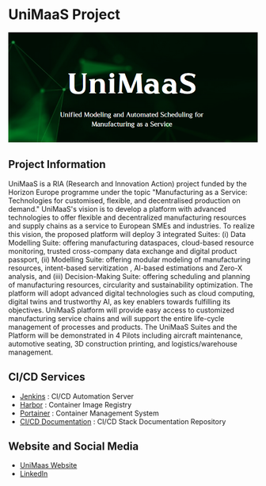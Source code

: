 # UniMaaS Project

<p align="center">
  <img src="../unimaas.png" alt="UniMaas" width="600">
</p>


## Project Information
UniMaaS is a  RIA (Research and Innovation Action) project funded by the Horizon Europe programme under the topic "Manufacturing as a Service: Technologies for customised, flexible, and decentralised production on demand." UniMaaS's vision is to develop a platform with advanced technologies to offer flexible and decentralized manufacturing resources and supply chains as a service to European SMEs and industries. To realize this vision, the proposed platform will deploy 3 integrated Suites: (i) Data Modelling Suite: offering manufacturing dataspaces, cloud-based resource monitoring, trusted cross-company data exchange and digital product passport, (ii) Modelling Suite: offering modular modeling of manufacturing resources, intent-based servitization , AI-based estimations and Zero-X analysis, and (iii) Decision-Making Suite: offering scheduling and planning of manufacturing resources, circularity and sustainability optimization. The platform will adopt advanced digital technologies such as cloud computing, digital twins and trustworthy AI, as key enablers towards fulfilling its objectives. UniMaaS platform will provide easy access to customized manufacturing service chains and will support the entire life-cycle management of processes and products. The UniMaaS Suites and the Platform will be demonstrated in 4 Pilots including aircraft maintenance, automotive seating, 3D construction printing, and logistics/warehouse management.

## CI/CD Services

* [Jenkins](https://jenkins.unimaas.rid-intrasoft.eu/) : CI/CD Automation Server
* [Harbor](https://harbor.unimaas.rid-intrasoft.eu) : Container Image Registry
* [Portainer](https://portainer.unimaas.rid-intrasoft.eu) : Container Management System
* [CI/CD Documentation](https://github.com/SafeTravellers-Project/cicd-documentation) : CI/CD Stack Documentation Repository

## Website and Social Media

* [UniMaas Website](https://unimaas-project.eu/)
* [LinkedIn](https://www.linkedin.com/company/unimaas/)
